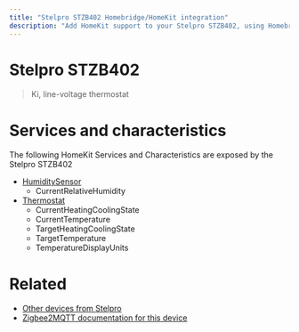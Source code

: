 ```yaml
---
title: "Stelpro STZB402 Homebridge/HomeKit integration"
description: "Add HomeKit support to your Stelpro STZB402, using Homebridge, Zigbee2MQTT and homebridge-z2m."
---
```

<!---
This file has been GENERATED using src/docgen/docgen.ts
DO NOT EDIT THIS FILE MANUALLY!
-->
# Stelpro STZB402
> Ki, line-voltage thermostat


# Services and characteristics
The following HomeKit Services and Characteristics are exposed by
the Stelpro STZB402

* [HumiditySensor](../../sensors.md)
  * CurrentRelativeHumidity
* [Thermostat](../../climate.md)
  * CurrentHeatingCoolingState
  * CurrentTemperature
  * TargetHeatingCoolingState
  * TargetTemperature
  * TemperatureDisplayUnits


# Related
* [Other devices from Stelpro](../index.md#stelpro)
* [Zigbee2MQTT documentation for this device](https://www.zigbee2mqtt.io/devices/STZB402.html)